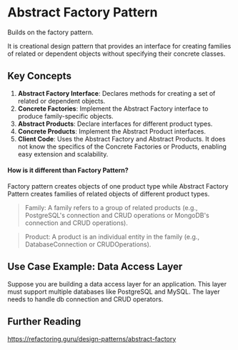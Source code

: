 # Abstract Factory Pattern

Builds on the factory pattern.

It is creational design pattern that provides an interface for creating families
of related or dependent objects without specifying their concrete classes.

## Key Concepts

1. **Abstract Factory Interface**: Declares methods for creating a set of
   related or dependent objects.
2. **Concrete Factories**: Implement the Abstract Factory interface to produce
   family-specific objects.
3. **Abstract Products**: Declare interfaces for different product types.
4. **Concrete Products**: Implement the Abstract Product interfaces.
5. **Client Code**: Uses the Abstract Factory and Abstract Products. It does not
   know the specifics of the Concrete Factories or Products, enabling easy
   extension and scalability.

#### How is it different than Factory Pattern?

Factory pattern creates objects of one product type while Abstract Factory
Pattern creates families of related objects of different product types.

> Family: A family refers to a group of related products (e.g., PostgreSQL's
> connection and CRUD operations or MongoDB's connection and CRUD operations).

> Product: A product is an individual entity in the family (e.g.,
> DatabaseConnection or CRUDOperations).

## Use Case Example: Data Access Layer

Suppose you are building a data access layer for an application. This layer must
support multiple databases like PostgreSQL and MySQL. The layer needs to handle
db connection and CRUD operators.


## Further Reading

https://refactoring.guru/design-patterns/abstract-factory